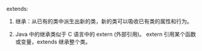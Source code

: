 extends:

1. 继承：从已有的类中派生出新的类，新的类可以吸收已有类的属性和行为。

2. Java 中的继承类似于 C 语言中的 extern (外部引用)。
   extern 引用某个函数或变量，extends 继承整个类。
